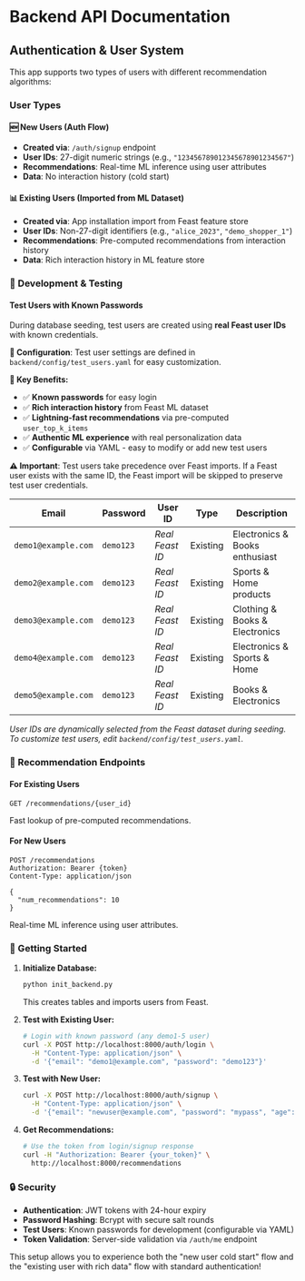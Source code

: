 # Backend API Documentation

## Authentication & User System

This app supports two types of users with different recommendation algorithms:

### User Types

#### 🆕 New Users (Auth Flow)
- **Created via**: `/auth/signup` endpoint
- **User IDs**: 27-digit numeric strings (e.g., `"123456789012345678901234567"`)
- **Recommendations**: Real-time ML inference using user attributes
- **Data**: No interaction history (cold start)

#### 📊 Existing Users (Imported from ML Dataset)
- **Created via**: App installation import from Feast feature store
- **User IDs**: Non-27-digit identifiers (e.g., `"alice_2023"`, `"demo_shopper_1"`)
- **Recommendations**: Pre-computed recommendations from interaction history
- **Data**: Rich interaction history in ML feature store

### 🧪 Development & Testing

#### Test Users with Known Passwords
During database seeding, test users are created using **real Feast user IDs** with known credentials.

**📁 Configuration**: Test user settings are defined in `backend/config/test_users.yaml` for easy customization.

**🎯 Key Benefits:**
- ✅ **Known passwords** for easy login
- ✅ **Rich interaction history** from Feast ML dataset
- ✅ **Lightning-fast recommendations** via pre-computed `user_top_k_items`
- ✅ **Authentic ML experience** with real personalization data
- ✅ **Configurable** via YAML - easy to modify or add new test users

**⚠️ Important**: Test users take precedence over Feast imports. If a Feast user exists with the same ID, the Feast import will be skipped to preserve test user credentials.

| Email | Password | User ID | Type | Description |
|-------|----------|---------|------|-------------|
| `demo1@example.com` | `demo123` | *Real Feast ID* | Existing | Electronics & Books enthusiast |
| `demo2@example.com` | `demo123` | *Real Feast ID* | Existing | Sports & Home products |
| `demo3@example.com` | `demo123` | *Real Feast ID* | Existing | Clothing & Books & Electronics |
| `demo4@example.com` | `demo123` | *Real Feast ID* | Existing | Electronics & Sports & Home |
| `demo5@example.com` | `demo123` | *Real Feast ID* | Existing | Books & Electronics |

*User IDs are dynamically selected from the Feast dataset during seeding. To customize test users, edit `backend/config/test_users.yaml`.*



### 🔄 Recommendation Endpoints

#### For Existing Users
```http
GET /recommendations/{user_id}
```
Fast lookup of pre-computed recommendations.

#### For New Users
```http
POST /recommendations
Authorization: Bearer {token}
Content-Type: application/json

{
  "num_recommendations": 10
}
```
Real-time ML inference using user attributes.

### 🚀 Getting Started

1. **Initialize Database:**
   ```bash
   python init_backend.py
   ```
   This creates tables and imports users from Feast.

2. **Test with Existing User:**
   ```bash
   # Login with known password (any demo1-5 user)
   curl -X POST http://localhost:8000/auth/login \
     -H "Content-Type: application/json" \
     -d '{"email": "demo1@example.com", "password": "demo123"}'
   ```

3. **Test with New User:**
   ```bash
   curl -X POST http://localhost:8000/auth/signup \
     -H "Content-Type: application/json" \
     -d '{"email": "newuser@example.com", "password": "mypass", "age": 25, "gender": "Other"}'
   ```

4. **Get Recommendations:**
   ```bash
   # Use the token from login/signup response
   curl -H "Authorization: Bearer {your_token}" \
     http://localhost:8000/recommendations
   ```

### 🔒 Security

- **Authentication**: JWT tokens with 24-hour expiry
- **Password Hashing**: Bcrypt with secure salt rounds
- **Test Users**: Known passwords for development (configurable via YAML)
- **Token Validation**: Server-side validation via `/auth/me` endpoint

This setup allows you to experience both the "new user cold start" flow and the "existing user with rich data" flow with standard authentication!
